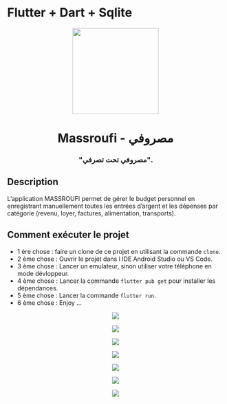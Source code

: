 # Flutter + Dart + Sqlite

<p align="center">
  <img src="assets/images/app_icon-nbg.png" width="200">
</p>
<h1 align="center">Massroufi - مصروفي</h1>
<h3 align="center">"مصروفي تحت تصرفي".</h3>

## Description
L’application MASSROUFI permet de gérer le budget personnel en enregistrant manuellement 
toutes les entrées d’argent et les dépenses par catégorie (revenu, loyer, factures, alimentation,
transports).


## Comment exécuter le projet 
* 1 ère chose : faire un clone de ce projet en utilisant la commande `clone`. 
* 2 ème chose : Ouvrir le projet dans l IDE Android Studio ou VS Code.
* 3 ème chose : Lancer un emulateur, sinon utiliser votre téléphone en mode dévloppeur.
* 4 ème chose : Lancer la commande `flutter pub get` pour installer les dépendances.
* 5 ème chose : Lancer la commande `flutter run`.
* 6 ème chose : Enjoy ...

<p align="center">
  <img src="assets/print_1.png">
</p>

<p align="center">
  <img src="assets/print_2.png">
</p>

<p align="center">
  <img src="assets/print_3.png">
</p>

<p align="center">
  <img src="assets/print_4.png">
</p>

<p align="center">
  <img src="assets/print_5.png">
</p>

<p align="center">
  <img src="assets/print_6.png">
</p>

<p align="center">
  <img src="assets/print_7.png">
</p>
